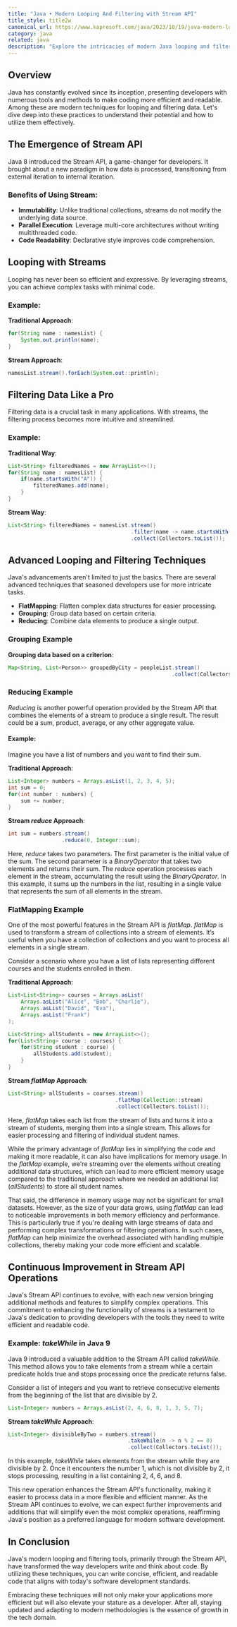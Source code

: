 ```yaml
---
title: "Java • Modern Looping And Filtering with Stream API"
title_style: title2w
canonical_url: https://www.kapresoft.com/java/2023/10/19/java-modern-looping-and-filtering.html
category: java
related: java
description: "Explore the intricacies of modern Java looping and filtering techniques. Dive deep into cutting-edge practices that streamline code and enhance functionality."
---
```


## Overview

Java has constantly evolved since its inception, presenting developers with numerous tools and methods to make coding more efficient and readable. Among these are modern techniques for looping and filtering data. <!--excerpt-->Let's dive deep into these practices to understand their potential and how to utilize them effectively.

## The Emergence of Stream API

Java 8 introduced the Stream API, a game-changer for developers. It brought about a new paradigm in how data is processed, transitioning from external iteration to internal iteration.

### Benefits of Using Stream:

- **Immutability**: Unlike traditional collections, streams do not modify the underlying data source.
- **Parallel Execution**: Leverage multi-core architectures without writing multithreaded code.
- **Code Readability**: Declarative style improves code comprehension.

## Looping with Streams

Looping has never been so efficient and expressive. By leveraging streams, you can achieve complex tasks with minimal code.

### Example:
**Traditional Approach**:
```java
for(String name : namesList) {
    System.out.println(name);
}
```

**Stream Approach**:
```java
namesList.stream().forEach(System.out::println);
```

## Filtering Data Like a Pro

Filtering data is a crucial task in many applications. With streams, the filtering process becomes more intuitive and streamlined.

### Example:
**Traditional Way**:
```java
List<String> filteredNames = new ArrayList<>();
for(String name : namesList) {
    if(name.startsWith("A")) {
        filteredNames.add(name);
    }
}
```

**Stream Way**:
```java
List<String> filteredNames = namesList.stream()
                                       .filter(name -> name.startsWith("A"))
                                       .collect(Collectors.toList());
```

## Advanced Looping and Filtering Techniques

Java's advancements aren't limited to just the basics. There are several advanced techniques that seasoned developers use for more intricate tasks.

- **FlatMapping**: Flatten complex data structures for easier processing.
- **Grouping**: Group data based on certain criteria.
- **Reducing**: Combine data elements to produce a single output.

### Grouping Example
**Grouping data based on a criterion**:
```java
Map<String, List<Person>> groupedByCity = peopleList.stream()
                                                    .collect(Collectors.groupingBy(Person::getCity));
```

### Reducing Example

_Reducing_ is another powerful operation provided by the Stream API that combines the elements of a stream to produce a single result. The result could be a sum, product, average, or any other aggregate value.

#### Example:

Imagine you have a list of numbers and you want to find their sum.

**Traditional Approach**:

```java
List<Integer> numbers = Arrays.asList(1, 2, 3, 4, 5);
int sum = 0;
for(int number : numbers) {
    sum += number;
}
```

**Stream _reduce_ Approach**:

```java
int sum = numbers.stream()
                 .reduce(0, Integer::sum);
```

Here, _reduce_ takes two parameters. The first parameter is the initial value of the sum. The second parameter is a _BinaryOperator_ that takes two elements and returns their sum. The _reduce_ operation processes each element in the stream, accumulating the result using the _BinaryOperator_. In this example, it sums up the numbers in the list, resulting in a single value that represents the sum of all elements in the stream.

### FlatMapping Example

One of the most powerful features in the Stream API is _flatMap_. _flatMap_ is used to transform a stream of collections into a stream of elements. It’s useful when you have a collection of collections and you want to process all elements in a single stream.

Consider a scenario where you have a list of lists representing different courses and the students enrolled in them.

**Traditional Approach**:

```java
List<List<String>> courses = Arrays.asList(
    Arrays.asList("Alice", "Bob", "Charlie"),
    Arrays.asList("David", "Eva"),
    Arrays.asList("Frank")
);

List<String> allStudents = new ArrayList<>();
for(List<String> course : courses) {
    for(String student : course) {
        allStudents.add(student);
    }
}
```

**Stream _flatMap_ Approach**:

```java
List<String> allStudents = courses.stream()
                                  .flatMap(Collection::stream)
                                  .collect(Collectors.toList());
```

Here, _flatMap_ takes each list from the stream of lists and turns it into a stream of students, merging them into a single stream. This allows for easier processing and filtering of individual student names.

While the primary advantage of _flatMap_ lies in simplifying the code and making it more readable, it can also have implications for memory usage. In the _flatMap_ example, we're streaming over the elements without creating additional data structures, which can lead to more efficient memory usage compared to the traditional approach where we needed an additional list (_allStudents_) to store all student names.

That said, the difference in memory usage may not be significant for small datasets. However, as the size of your data grows, using _flatMap_ can lead to noticeable improvements in both memory efficiency and performance. This is particularly true if you're dealing with large streams of data and performing complex transformations or filtering operations. In such cases, _flatMap_ can help minimize the overhead associated with handling multiple collections, thereby making your code more efficient and scalable.

## Continuous Improvement in Stream API Operations

Java's Stream API continues to evolve, with each new version bringing additional methods and features to simplify complex operations. This commitment to enhancing the functionality of streams is a testament to Java's dedication to providing developers with the tools they need to write efficient and readable code.

### Example: _takeWhile_ in Java 9

Java 9 introduced a valuable addition to the Stream API called _takeWhile_. This method allows you to take elements from a stream while a certain predicate holds true and stops processing once the predicate returns false.

Consider a list of integers and you want to retrieve consecutive elements from the beginning of the list that are divisible by 2.

```java
List<Integer> numbers = Arrays.asList(2, 4, 6, 8, 1, 3, 5, 7);
```

**Stream _takeWhile_ Approach**:

```java
List<Integer> divisibleByTwo = numbers.stream()
                                      .takeWhile(n -> n % 2 == 0)
                                      .collect(Collectors.toList());
```

In this example, _takeWhile_ takes elements from the stream while they are divisible by 2. Once it encounters the number 1, which is not divisible by 2, it stops processing, resulting in a list containing 2, 4, 6, and 8.

This new operation enhances the Stream API's functionality, making it easier to process data in a more flexible and efficient manner. As the Stream API continues to evolve, we can expect further improvements and additions that will simplify even the most complex operations, reaffirming Java's position as a preferred language for modern software development.

## In Conclusion

Java's modern looping and filtering tools, primarily through the Stream API, have transformed the way developers write and think about code. By utilizing these techniques, you can write concise, efficient, and readable code that aligns with today's software development standards.

Embracing these techniques will not only make your applications more efficient but will also elevate your stature as a developer. After all, staying updated and adapting to modern methodologies is the essence of growth in the tech domain.
